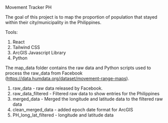 Movement Tracker PH

The goal of this project is to map the proportion of population that stayed within their city/municipality in the Philippines.

Tools:
1. React
2. Tailwind CSS
3. ArcGIS Javascript Library
4. Python

The map_data folder contains the raw data and Python scripts used to process the raw_data from Facebook (https://data.humdata.org/dataset/movement-range-maps).
1. raw_data - raw data released by Facebook.
2. raw_data_filtered - Filtered raw data to show entries for the Philippines
3. merged_data - Merged the longitude and latitude data to the filtered raw data
4. clean_merged_data - added epoch date format for ArcGIS
5. PH_long_lat_filtered - longitude and latitude data